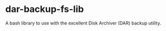 dar-backup-fs-lib
=================

A bash library to use with the excellent Disk Archiver (DAR) backup utility.
